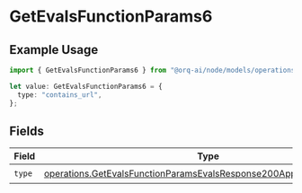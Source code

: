 # GetEvalsFunctionParams6

## Example Usage

```typescript
import { GetEvalsFunctionParams6 } from "@orq-ai/node/models/operations";

let value: GetEvalsFunctionParams6 = {
  type: "contains_url",
};
```

## Fields

| Field                                                                                                                                                        | Type                                                                                                                                                         | Required                                                                                                                                                     | Description                                                                                                                                                  |
| ------------------------------------------------------------------------------------------------------------------------------------------------------------ | ------------------------------------------------------------------------------------------------------------------------------------------------------------ | ------------------------------------------------------------------------------------------------------------------------------------------------------------ | ------------------------------------------------------------------------------------------------------------------------------------------------------------ |
| `type`                                                                                                                                                       | [operations.GetEvalsFunctionParamsEvalsResponse200ApplicationJSONType](../../models/operations/getevalsfunctionparamsevalsresponse200applicationjsontype.md) | :heavy_check_mark:                                                                                                                                           | N/A                                                                                                                                                          |